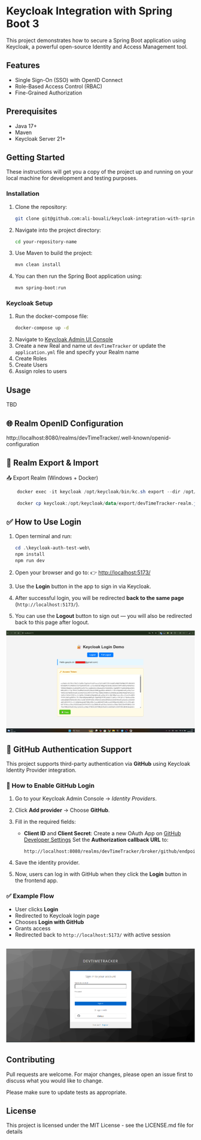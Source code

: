 # Keycloak Integration with Spring Boot 3

This project demonstrates how to secure a Spring Boot application using Keycloak, a powerful open-source Identity and Access Management tool.

## Features

- Single Sign-On (SSO) with OpenID Connect
- Role-Based Access Control (RBAC)
- Fine-Grained Authorization

## Prerequisites

- Java 17+
- Maven
- Keycloak Server 21+

## Getting Started

These instructions will get you a copy of the project up and running on your local machine for development and testing purposes.

### Installation

1. Clone the repository:
    ```bash
    git clone git@github.com:ali-bouali/keycloak-integration-with-spring-boot-3.git
    ```
2. Navigate into the project directory:
    ```bash
    cd your-repository-name
    ```
3. Use Maven to build the project:
    ```bash
    mvn clean install
    ```
4. You can then run the Spring Boot application using:
    ```bash
    mvn spring-boot:run
    ```

### Keycloak Setup

1. Run the docker-compose file:
    ```bash
    docker-compose up -d
    ```
2. Navigate to [Keycloak Admin UI Console](http://localhost:8080 "Keycloak Admin UI Console")
3. Create a new Real and name ut ```devTimeTracker``` or update the ```application.yml``` file and specify your Realm name
4. Create Roles
5. Create Users
6. Assign roles to users

## Usage
TBD

## 🌐 Realm OpenID Configuration

http://localhost:8080/realms/devTimeTracker/.well-known/openid-configuration



## 🔁 Realm Export & Import
📤 Export Realm (Windows + Docker) 

```powershell
    docker exec -it keycloak /opt/keycloak/bin/kc.sh export --dir /opt/keycloak/data/export --realm devTimeTracker --users realm_file
```

```powershell
    docker cp keycloak:/opt/keycloak/data/export/devTimeTracker-realm.json .
```

## ✅ How to Use Login

1. Open terminal and run:

   ```powershell
   cd .\keycloak-auth-test-web\
   npm install
   npm run dev
   ```

2. Open your browser and go to:
   👉 [http://localhost:5173/](http://localhost:5173/)

3. Use the **Login** button in the app to sign in via Keycloak.

4. After successful login, you will be redirected **back to the same page** (`http://localhost:5173/`).

5. You can use the **Logout** button to sign out — you will also be redirected back to this page after logout.

![img_2.png](img_2.png)

## 🔐 GitHub Authentication Support

This project supports third-party authentication via **GitHub** using Keycloak Identity Provider integration.

### 🔧 How to Enable GitHub Login

1. Go to your Keycloak Admin Console → *Identity Providers*.

2. Click **Add provider** → Choose **GitHub**.

3. Fill in the required fields:

   * **Client ID** and **Client Secret**:
     Create a new OAuth App on [GitHub Developer Settings](https://github.com/settings/developers)
     Set the **Authorization callback URL** to:

     ```
     http://localhost:8080/realms/devTimeTracker/broker/github/endpoint
     ```

4. Save the identity provider.

5. Now, users can log in with GitHub when they click the **Login** button in the frontend app.

### ✅ Example Flow

* User clicks **Login**
* Redirected to Keycloak login page
* Chooses **Login with GitHub**
* Grants access
* Redirected back to `http://localhost:5173/` with active session

![img.png](img.png)
---
## Contributing

Pull requests are welcome. For major changes, please open an issue first to discuss what you would like to change.

Please make sure to update tests as appropriate.

## License

This project is licensed under the MIT License - see the LICENSE.md file for details
